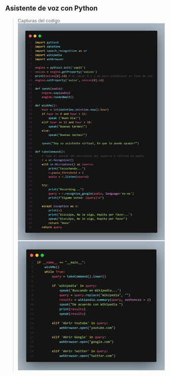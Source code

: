 ## Asistente de voz con Python

 > Capturas del codigo
![tumbail](./images/code.png)
![tumbail](./images/code2.png)
